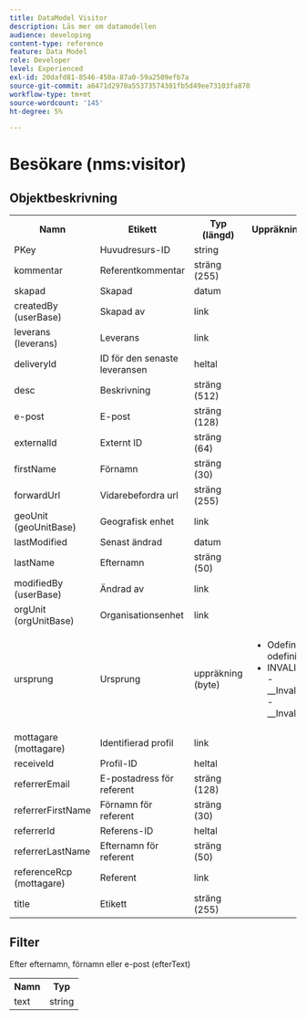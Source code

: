 ```yaml
---
title: DataModel Visitor
description: Läs mer om datamodellen
audience: developing
content-type: reference
feature: Data Model
role: Developer
level: Experienced
exl-id: 20dafd81-8546-450a-87a0-59a2509efb7a
source-git-commit: a6471d2970a55373574301fb5d49ee73103fa870
workflow-type: tm+mt
source-wordcount: '145'
ht-degree: 5%

---
```


# Besökare (nms:visitor)

## Objektbeskrivning

<table>
    <tr>
        <th>Namn</th>
        <th>Etikett</th>
        <th>Typ (längd)</th>
        <th>Uppräkningsvärden</th>
    </tr>
    <tr>
        <td>PKey</td>
        <td>Huvudresurs-ID</td>
        <td>string </td>
        <td> </td>
    </tr>
    <tr>
        <td>kommentar</td>
        <td>Referentkommentar</td>
        <td>sträng (255)</td>
        <td> </td>
    </tr>
    <tr>
        <td>skapad</td>
        <td>Skapad</td>
        <td>datum </td>
        <td> </td>
    </tr>
    <tr>
        <td>createdBy (userBase)</td>
        <td>Skapad av</td>
        <td>link </td>
        <td> </td>
    </tr>
    <tr>
        <td>leverans (leverans)</td>
        <td>Leverans</td>
        <td>link </td>
        <td> </td>
    </tr>
    <tr>
        <td>deliveryId</td>
        <td>ID för den senaste leveransen</td>
        <td>heltal </td>
        <td> </td>
    </tr>
    <tr>
        <td>desc</td>
        <td>Beskrivning</td>
        <td>sträng (512)</td>
        <td> </td>
    </tr>
    <tr>
        <td>e-post</td>
        <td>E-post</td>
        <td>sträng (128)</td>
        <td> </td>
    </tr>
    <tr>
        <td>externalId</td>
        <td>Externt ID</td>
        <td>sträng (64)</td>
        <td> </td>
    </tr>
    <tr>
        <td>firstName</td>
        <td>Förnamn</td>
        <td>sträng (30)</td>
        <td> </td>
    </tr>
    <tr>
        <td>forwardUrl</td>
        <td>Vidarebefordra url</td>
        <td>sträng (255)</td>
        <td> </td>
    </tr>
    <tr>
        <td>geoUnit (geoUnitBase)</td>
        <td>Geografisk enhet</td>
        <td>link </td>
        <td> </td>
    </tr>
    <tr>
        <td>lastModified</td>
        <td>Senast ändrad</td>
        <td>datum </td>
        <td> </td>
    </tr>
    <tr>
        <td>lastName</td>
        <td>Efternamn</td>
        <td>sträng (50)</td>
        <td> </td>
    </tr>
    <tr>
        <td>modifiedBy (userBase)</td>
        <td>Ändrad av</td>
        <td>link </td>
        <td> </td>
    </tr>
    <tr>
        <td>orgUnit (orgUnitBase)</td>
        <td>Organisationsenhet</td>
        <td>link </td>
        <td> </td>
    </tr>
    <tr>
        <td>ursprung</td>
        <td>Ursprung</td>
        <td>uppräkning (byte) </td>
        <td>
            <ul>
            <li>Odefinierad - odefinierad - 0</li>
            <li>INVALID VALUE - __Invalid_value__ - __Invalid_value__</li>
            </ul>
        </td>
    </tr>
    <tr>
        <td>mottagare (mottagare)</td>
        <td>Identifierad profil</td>
        <td>link </td>
        <td> </td>
    </tr>
    <tr>
        <td>receiveId</td>
        <td>Profil-ID</td>
        <td>heltal </td>
        <td> </td>
    </tr>
    <tr>
        <td>referrerEmail</td>
        <td>E-postadress för referent</td>
        <td>sträng (128)</td>
        <td> </td>
    </tr>
    <tr>
        <td>referrerFirstName</td>
        <td>Förnamn för referent</td>
        <td>sträng (30)</td>
        <td> </td>
    </tr>
    <tr>
        <td>referrerId</td>
        <td>Referens-ID</td>
        <td>heltal </td>
        <td> </td>
    </tr>
    <tr>
        <td>referrerLastName</td>
        <td>Efternamn för referent</td>
        <td>sträng (50)</td>
        <td> </td>
    </tr>
    <tr>
        <td>referenceRcp (mottagare)</td>
        <td>Referent</td>
        <td>link </td>
        <td> </td>
    </tr>
    <tr>
        <td>title</td>
        <td>Etikett</td>
        <td>sträng (255)</td>
        <td> </td>
    </tr>
</table>

## Filter

Efter efternamn, förnamn eller e-post (efterText)</p>

<table>
        <tr>
        <th>Namn</th>
        <th>Typ</th>
        </tr>
        <tr>
        <td>text</td>
        <td>string</td>
        </tr>
    </table>
